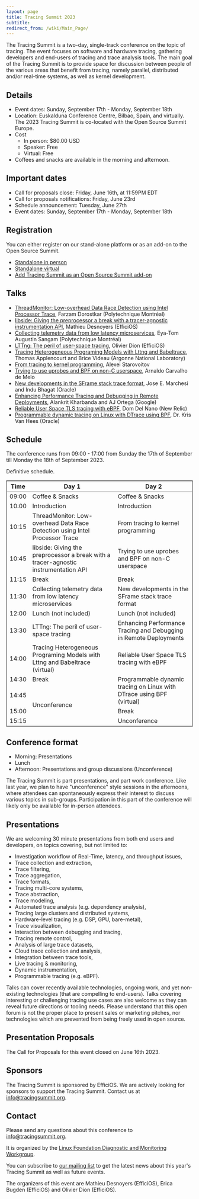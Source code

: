 ```yaml
---
layout: page
title: Tracing Summit 2023
subtitle:
redirect_from: /wiki/Main_Page/
---
```


The Tracing Summit is a two-day, single-track conference on the topic of
tracing. The event focuses on software and hardware tracing, gathering
developers and end-users of tracing and trace analysis tools. The main goal of
the Tracing Summit is to provide space for discussion between people of the
various areas that benefit from tracing, namely parallel, distributed and/or
real-time systems, as well as kernel development.

## Details

* Event dates: Sunday, September 17th - Monday, September 18th
* Location: Euskalduna Conference Centre, Bilbao, Spain, and virtually. The 2023 Tracing Summit is co-located
  with the Open Source Summit Europe.
* Cost
	* In person: $80.00 USD
    * Speaker: Free
    * Virtual: Free
* Coffees and snacks are available in the morning and afternoon.

## Important dates

* Call for proposals close: Friday, June 16th, at 11:59PM EDT
* Call for proposals notifications: Friday, June 23rd
* Schedule announcement: Tuesday, June 27th
* Event dates: Sunday, September 17th - Monday, September 18th

## Registration

You can either register on our stand-alone platform or as an add-on to the Open Source Summit.

* [Standalone in person](https://cvent.me/Gn0nkR)
* [Standalone virtual](https://cvent.me/xywylX)
* [Add Tracing Summit as an Open Source Summit add-on](https://events.linuxfoundation.org/open-source-summit-europe/features/co-located-events/)

## Talks

* [ThreadMonitor: Low-overhead Data Race Detection using Intel Processor Trace](/ts/2023/tmon), Farzam Dorostkar (Polytechnique Montréal)
* [libside: Giving the preprocessor a break with a tracer-agnostic instrumentation API](/ts/2023/libside), Mathieu Desnoyers (EfficiOS)
* [Collecting telemetry data from low latency microservices](/ts/2023/telemetry), Eya-Tom Augustin Sangam (Polytechnique Montréal)
* [LTTng: The peril of user-space tracing](/ts/2023/lttng), Olivier Dion (EfficiOS)
* [Tracing Heterogeneous Programing Models with Lttng and Babeltrace](/ts/2023/heterogeneous), Thomas Applencourt and Brice Videau (Argonne National Laboratory)
* [From tracing to kernel programming](/ts/2023/ebpf), Alexei Starovoitov
* [Trying to use uprobes and BPF on non-C userspace](/ts/2023/bpf-non-c), Arnaldo Carvalho de Melo
* [New developments in the SFrame stack trace format](/ts/2023/sframe), Jose E. Marchesi and Indu Bhagat (Oracle)
* [Enhancing Performance Tracing and Debugging in Remote Deployments](/ts/2023/remote), Alankrit Kharbanda and AJ Ortega (Google)
* [Reliable User Space TLS tracing with eBPF](/ts/2023/tls), Dom Del Nano (New Relic)
* [Programmable dynamic tracing on Linux with DTrace using BPF](/ts/2023/dtrace), Dr. Kris Van Hees (Oracle)

## Schedule

The conference runs from 09:00 - 17:00 from Sunday the 17th of September till
Monday the 18th of September 2023.

Definitive schedule.

<table border="2" cellspacing="0" cellpadding="6" rules="groups" frame="hsides">

<colgroup>
<col  class="org-right" />

<col  class="org-left" />

<col  class="org-left" />
</colgroup>
<thead>
<tr>
<th scope="col" class="org-right">Time</th>
<th scope="col" class="org-left">Day 1</th>
<th scope="col" class="org-left">Day 2</th>
</tr>
</thead>
<tbody>
<tr>
<td class="org-right">09:00</td>
<td class="org-left">Coffee &amp; Snacks</td>
<td class="org-left">Coffee &amp; Snacks</td>
</tr>

<tr>
<td class="org-right">10:00</td>
<td class="org-left">Introduction</td>
<td class="org-left">Introduction</td>
</tr>

<tr>
<td class="org-right">10:15</td>
<td class="org-left">ThreadMonitor: Low-overhead Data Race Detection using Intel Processor Trace</td>
<td class="org-left">From tracing to kernel programming</td>
</tr>

<tr>
<td class="org-right">10:45</td>
<td class="org-left">libside: Giving the preprocessor a break with a tracer-agnostic instrumentation API</td>
<td class="org-left">Trying to use uprobes and BPF on non-C userspace</td>
</tr>

<tr>
<td class="org-right">11:15</td>
<td class="org-left">Break</td>
<td class="org-left">Break</td>
</tr>

<tr>
<td class="org-right">11:30</td>
<td class="org-left">Collecting telemetry data from low latency microservices</td>
<td class="org-left">New developments in the SFrame stack trace format</td>
</tr>

<tr>
<td class="org-right">12:00</td>
<td class="org-left">Lunch (not included)</td>
<td class="org-left">Lunch (not included)</td>
</tr>

<tr>
<td class="org-right">13:30</td>
<td class="org-left">LTTng: The peril of user-space tracing</td>
<td class="org-left">Enhancing Performance Tracing and Debugging in Remote Deployments</td>
</tr>

<tr>
<td class="org-right">14:00</td>
<td class="org-left">Tracing Heterogeneous Programing Models with Lttng and Babeltrace (virtual)</td>
<td class="org-left">Reliable User Space TLS tracing with eBPF</td>
</tr>

<tr>
<td class="org-right">14:30</td>
<td class="org-left">Break</td>
<td class="org-left" rowspan="2">Programmable dynamic tracing on Linux with DTrace using BPF (virtual)</td>
</tr>

<tr>
<td class="org-right">14:45</td>
<td class="org-left" rowspan="3">Unconference</td>
</tr>

<tr>
<td class="org-right">15:00</td>
<td class="org-left">Break</td>
</tr>

<tr>
<td class="org-right">15:15</td>
<td class="org-left">Unconference</td>
</tr>

</tbody>
</table>

## Conference format

* Morning: Presentations
* Lunch
* Afternoon: Presentations and group discussions (Unconference)

The Tracing Summit is part presentations, and part work conference. Like last
year, we plan to have "unconference" style sessions in the afternoons, where
attendees can spontaneously express their interest to discuss various topics in
sub-groups. Participation in this part of the conference will likely only be
available for in-person attendees.

## Presentations

We are welcoming 30 minute presentations from both end users and developers, on
topics covering, but not limited to:

* Investigation workflow of Real-Time, latency, and throughput issues,
* Trace collection and extraction,
* Trace filtering,
* Trace aggregation,
* Trace formats,
* Tracing multi-core systems,
* Trace abstraction,
* Trace modeling,
* Automated trace analysis (e.g. dependency analysis),
* Tracing large clusters and distributed systems,
* Hardware-level tracing (e.g. DSP, GPU, bare-metal),
* Trace visualization,
* Interaction between debugging and tracing,
* Tracing remote control,
* Analysis of large trace datasets,
* Cloud trace collection and analysis,
* Integration between trace tools,
* Live tracing & monitoring,
* Dynamic instrumentation,
* Programmable tracing (e.g. eBPF).

Talks can cover recently available technologies, ongoing work, and yet
non-existing technologies (that are compelling to end-users). Talks covering
interesting or challenging tracing use cases are also welcome as they can reveal
future directions or tooling needs. Please understand that this open forum is
not the proper place to present sales or marketing pitches, nor technologies
which are prevented from being freely used in open source.

## Presentation Proposals

The Call for Proposals for this event closed on June 16th 2023.

## Sponsors

The Tracing Summit is sponsored by EfficiOS. We are actively looking for
sponsors to support the Tracing Summit. Contact us at [info@tracingsummit.org](mailto:info@tracingsummit.org).

## Contact
Please send any questions about this conference to [info@tracingsummit.org](mailto:info@tracingsummit.org).

It is organized by the [Linux Foundation Diagnostic and Monitoring Workgroup](https://diamon.org).

You can subscribe to [our mailing list](https://eepurl.com/goakfv) to get the latest news about this year's Tracing Summit as well as future events.

The organizers of this event are Mathieu Desnoyers (EfficiOS), Erica Bugden
(EfficiOS) and Olivier Dion (EfficiOS).
